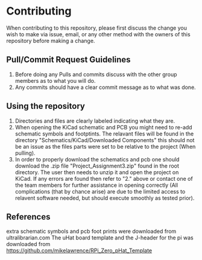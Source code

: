 # Contributing

When contributing to this repository, please first discuss the change you wish to make via issue,
email, or any other method with the owners of this repository before making a change. 

## Pull/Commit Request Guidelines

1. Before doing any Pulls and commits discuss with the other group members as to what you will do.
2. Any commits should have a clear commit message as to what was done.

## Using the repository

1. Directories and files are clearly labeled indicating what they are.
2. When opening the KiCad schematic and PCB you might need to re-add schematic symbols and footptints. The relavant files will be found in the directory "Schematics/KiCad/Downloaded Components" this should not be an issue as the files parts were set to be relative to the project (When pulling).
3. In order to properly download the schematics and pcb one should download the .zip file "Project_Assignment3.zip" found in the root directory. The user then needs to unzip it and open the project on KiCad. If any errors are found then refer to "2." above or contact one of the team members for further assistance in opening correctly (All complications (that by chance arise) are due to the limited access to relavent software needed, but should execute smoothly as tested prior). 

## References

extra schematic symbols and pcb foot prints were downloaded from ultralibrarian.com 
The uHat board template and the J-header for the pi was downloaded from https://github.com/mikelawrence/RPi_Zero_pHat_Template
